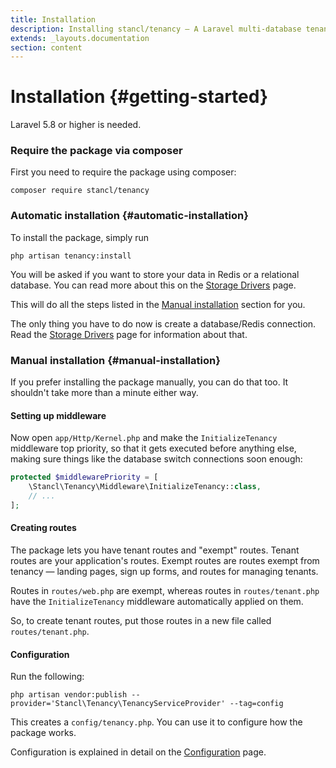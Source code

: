 ```yaml
---
title: Installation
description: Installing stancl/tenancy — A Laravel multi-database tenancy package that respects your code..
extends: _layouts.documentation
section: content
---
```


# Installation {#getting-started}

Laravel 5.8 or higher is needed.

### Require the package via composer

First you need to require the package using composer:

```
composer require stancl/tenancy
```

### Automatic installation {#automatic-installation}

To install the package, simply run

```
php artisan tenancy:install
```

You will be asked if you want to store your data in Redis or a relational database. You can read more about this on the [Storage Drivers](/docs/storage-drivers) page.

This will do all the steps listed in the [Manual installation](#manual-installation) section for you.

The only thing you have to do now is create a database/Redis connection. Read the [Storage Drivers](/docs/storage-drivers) page for information about that.

### Manual installation {#manual-installation}

If you prefer installing the package manually, you can do that too. It shouldn't take more than a minute either way.

#### Setting up middleware

Now open `app/Http/Kernel.php` and make the `InitializeTenancy` middleware top priority, so that it gets executed before anything else, making sure things like the database switch connections soon enough:

```php
protected $middlewarePriority = [
    \Stancl\Tenancy\Middleware\InitializeTenancy::class,
    // ...
];
```

#### Creating routes

The package lets you have tenant routes and "exempt" routes. Tenant routes are your application's routes. Exempt routes are routes exempt from tenancy — landing pages, sign up forms, and routes for managing tenants.

Routes in `routes/web.php` are exempt, whereas routes in `routes/tenant.php` have the `InitializeTenancy` middleware automatically applied on them.

So, to create tenant routes, put those routes in a new file called `routes/tenant.php`.

#### Configuration

Run the following:

```
php artisan vendor:publish --provider='Stancl\Tenancy\TenancyServiceProvider' --tag=config
```

This creates a `config/tenancy.php`. You can use it to configure how the package works.

Configuration is explained in detail on the [Configuration](/docs/configuration) page.